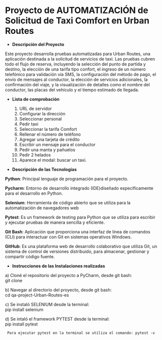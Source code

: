 # Proyecto de AUTOMATIZACIÓN de Solicitud de Taxi Comfort en Urban Routes 


- **Descripción del Proyecto**

Este proyecto desarrolla pruebas automatizadas para Urban Routes, una aplicación destinada a la solicitud de servicios de taxi. Las pruebas cubren todo el flujo de reserva, incluyendo la selección del punto de partida y destino, la elección de una tarifa tipo confort, el ingreso de un número telefónico para validación vía SMS, la configuración del método de pago, el envío de mensajes al conductor, la elección de servicios adicionales, la confirmación del viaje, y la visualización de detalles como el nombre del conductor, las placas del vehículo y el tiempo estimado de llegada.


- **Lista de comprobación**

  1) URL de servidor
  2) Configurar la dirección
  3) Seleccionar personal
  4) Pedir taxi
  5) Seleccionar la tarifa Comfort
  6) Rellenar el número de teléfono
  7) Agregar una tarjeta de crédito
  8) Escribir un mensaje para el conductor
  9) Pedir una manta y pañuelos
  10) Pedir 2 helados
  11) Aparece el modal: buscar un taxi.


- **Descripción de las Tecnologías**

**Python**: Principal lenguaje de programación para el proyecto. 

**Pycharm**: Entorno de desarrollo integrado (IDE)diseñado específicamente para el desarrollo en Python.

**Selenium**: Herramienta de código abierto que se utiliza para la automatización de navegadores web

**Pytest**: Es un framework de testing para Python que se utiliza para escribir y ejecutar pruebas de manera sencilla y eficiente.

**Git Bash**: Aplicación que proporciona una interfaz de línea de comandos (CLI) para interactuar con Git en sistemas operativos Windows.

**GitHub**: Es una plataforma web de desarrollo colaborativo que utiliza Git, un sistema de control de versiones distribuido, para almacenar, gestionar y compartir código fuente.



- **Instrucciones de las Instalaciones realizadas**
   
a) Cloné el repositorio del proyecto a PyCharm, desde git bash:\
     git clone <URL DEL REPOSITORIO>

b) Navegar al directorio del proyecto, desde git bash:\
     cd qa-project-Urban-Routes-es

c) Se instaló SELENIUM desde la terminal:\
     pip install selenium

d) Se intaló el framework PYTEST desde la terminal:\
     pip install pytest

     Para ejecutar pytest en la terminal se utiliza el comando: pytest -v
